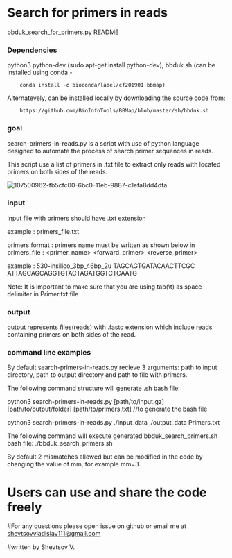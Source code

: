 # Search for primers in reads
bbduk_search_for_primers.py README

### Dependencies ###

python3
python-dev (sudo apt-get install python-dev), 
bbduk.sh (can be installed using conda - 
		
		conda install -c bioconda/label/cf201901 bbmap) 
		
Alternatevely, can be installed locally by downloading the source code from: 
		
		https://github.com/BioInfoTools/BBMap/blob/master/sh/bbduk.sh


### goal ###

search-primers-in-reads.py is a script with use of python language designed to automate the process of search primer sequences in reads.

This script use a list of primers in .txt file to extract only reads with located primers on both sides of the reads. 

![107500962-fb5cfc00-6bc0-11eb-9887-c1efa8dd4dfa](https://user-images.githubusercontent.com/22825915/109280747-9b638800-7845-11eb-8a12-faec2333146b.jpg)

### input ###

input file with primers should have .txt extension 

example : primers_file.txt

primers format : primers name must be written as shown below in primers_file :
<primer_name>	<forward_primer>	<reverse_primer>

example : 530-insilico_3bp_46bp_2u	TAGCAGTGATACAACTTCGC	ATTAGCAGCAGGTGTACTAGATGGTCTCAATG

Note: It is important to make sure that you are using tab(\t) as space delimiter in Primer.txt file

### output ### 

output represents files(reads) with .fastq extension which include reads containing primers on both sides of the read.    

### command line examples ###
By default search-primers-in-reads.py recieve 3 arguments: path to input directory, path to output directory and path to file with primers.

The following command structure will generate .sh bash file:

python3 search-primers-in-reads.py [path/to/input.gz] [path/to/output/folder] [path/to/primers.txt]  //to generate the bash file 

python3 search-primers-in-reads.py ./input_data ./output_data Primers.txt

The following command will execute generated bbduk_search_primers.sh bash file:
 ./bbduk_search_primers.sh

By default 2 mismatches allowed but can be modified in the code by changing the value of mm, for example mm=3.

# Users can use and share the code freely

#For any questions please open issue on github or email me at shevtsovvladislav111@gmail.com

#written by Shevtsov V.
